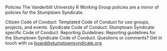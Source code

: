 Policies
The Vanderbilt University R Working Group policies are a mirror of policies for the Stumptown Syndicate.

Citizen Code of Conduct: Templated Code of Conduct for use groups, projects, and events.
Syndicate Code of Conduct: Stumptown Syndicate specific Code of Conduct.
Reporting Guidelines: Reporting guidelines for the Stumptown Syndicate Code of Conduct.
Questions or comments? Get in touch with us board@stumptownsyndicate.org.